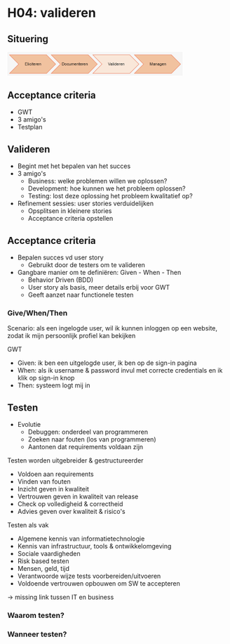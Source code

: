 # H04: valideren

## Situering
<img src="afbeeldingen/4-situering.png" width="400">

## Acceptance criteria
- GWT
- 3 amigo's
- Testplan

## Valideren
- Begint met het bepalen van het succes
- 3 amigo's
  - Business: welke problemen willen we oplossen?
  - Development: hoe kunnen we het probleem oplossen?
  - Testing: lost deze oplossing het probleem kwalitatief op?
- Refinement sessies: user stories verduidelijken
  - Opsplitsen in kleinere stories
  - Acceptance criteria opstellen

## Acceptance criteria
- Bepalen succes vd user story
  - Gebruikt door de testers om te valideren
- Gangbare manier om te definiëren: Given - When - Then
  - Behavior Driven (BDD)
  - User story als basis, meer details erbij voor GWT
  - Geeft aanzet naar functionele testen

### Give/When/Then
Scenario: als een ingelogde user, wil ik kunnen inloggen op een website, zodat ik mijn persoonlijk profiel kan bekijken  

GWT
- Given: ik ben een uitgelogde user, ik ben op de sign-in pagina
- When: als ik username & password invul met correcte credentials en ik klik op sign-in knop
- Then: systeem logt mij in

## Testen
- Evolutie
  - Debuggen: onderdeel van programmeren
  - Zoeken naar fouten (los van programmeren)
  - Aantonen dat requirements voldaan zijn

Testen worden uitgebreider & gestructureerder
- Voldoen aan requirements
- Vinden van fouten
- Inzicht geven in kwaliteit
- Vertrouwen geven in kwaliteit van release
- Check op volledigheid & correctheid
- Advies geven over kwaliteit & risico's

Testen als vak
- Algemene kennis van informatietechnologie
- Kennis van infrastructuur, tools & ontwikkelomgeving
- Sociale vaardigheden
- Risk based testen
- Mensen, geld, tijd
- Verantwoorde wijze tests voorbereiden/uitvoeren
- Voldoende vertrouwen opbouwen om SW te accepteren

→ missing link tussen IT en business  

### Waarom testen?


### Wanneer testen?


